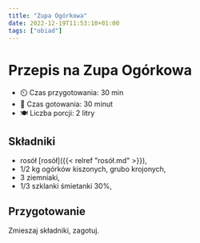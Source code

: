 ```yaml
---
title: "Zupa Ogórkowa"
date: 2022-12-19T11:53:10+01:00
tags: ["obiad"]
---
```


# Przepis na Zupa Ogórkowa

- ⏲️  Czas przygotowania: 30 min
- 🍳 Czas gotowania: 30 minut
- 🍽️ Liczba porcji: 2 litry

## Składniki

- rosół [rosół]({{< relref "rosół.md" >}}),
- 1/2 kg ogórków kiszonych, grubo krojonych,
- 3 ziemniaki,
- 1/3 szklanki śmietanki 30%,

## Przygotowanie

Zmieszaj składniki, zagotuj.
